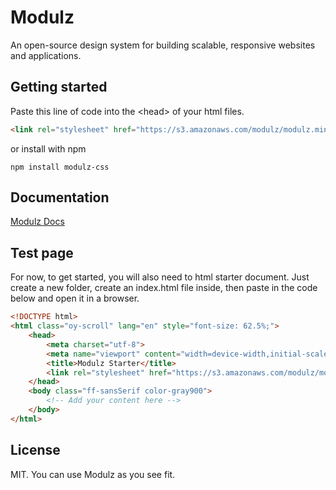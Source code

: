 # Modulz

An open-source design system for building scalable, responsive websites and applications.

## Getting started

Paste this line of code into the &lt;head&gt; of your html files.
```html
<link rel="stylesheet" href="https://s3.amazonaws.com/modulz/modulz.min.css">
```

or install with npm
```shell
npm install modulz-css
```

## Documentation

[Modulz Docs](https://www.modulz.co/overview/installation)

## Test page

For now, to get started, you will also need to html starter document. Just create a new
folder, create an index.html file inside, then paste in the code below and open it in a browser.
```html
<!DOCTYPE html>
<html class="oy-scroll" lang="en" style="font-size: 62.5%;">
    <head>
        <meta charset="utf-8">
        <meta name="viewport" content="width=device-width,initial-scale=1">
        <title>Modulz Starter</title>
        <link rel="stylesheet" href="https://s3.amazonaws.com/modulz/modulz.min.css">
    </head>
    <body class="ff-sansSerif color-gray900">
        <!-- Add your content here -->
    </body>
</html>
```

## License

MIT. You can use Modulz as you see fit.
